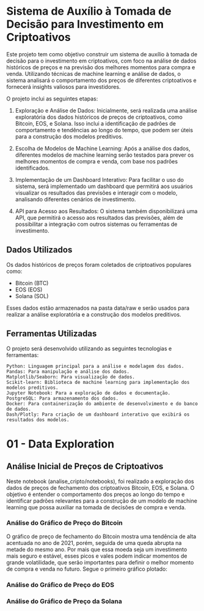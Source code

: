 # Sistema de Auxílio à Tomada de Decisão para Investimento em Criptoativos

Este projeto tem como objetivo construir um sistema de auxílio à tomada de decisão para o investimento em criptoativos, com foco na análise de dados históricos de preços e na previsão dos melhores momentos para compra e venda. Utilizando técnicas de machine learning e análise de dados, o sistema analisará o comportamento dos preços de diferentes criptoativos e fornecerá insights valiosos para investidores.

O projeto inclui as seguintes etapas:
1. Exploração e Análise de Dados: Inicialmente, será realizada uma análise exploratória dos dados históricos de preços de criptoativos, como Bitcoin, EOS, e Solana. Isso inclui a identificação de padrões de comportamento e tendências ao longo do tempo, que podem ser úteis para a construção dos modelos preditivos.

2. Escolha de Modelos de Machine Learning: Após a análise dos dados, diferentes modelos de machine learning serão testados para prever os melhores momentos de compra e venda, com base nos padrões identificados.

3. Implementação de um Dashboard Interativo: Para facilitar o uso do sistema, será implementado um dashboard que permitirá aos usuários visualizar os resultados das previsões e interagir com o modelo, analisando diferentes cenários de investimento.

4. API para Acesso aos Resultados: O sistema também disponibilizará uma API, que permitirá o acesso aos resultados das previsões, além de possibilitar a integração com outros sistemas ou ferramentas de investimento.

## Dados Utilizados

Os dados históricos de preços foram coletados de criptoativos populares como:

- Bitcoin (BTC)
- EOS (EOS)
- Solana (SOL)

Esses dados estão armazenados na pasta data/raw e serão usados para realizar a análise exploratória e a construção dos modelos preditivos.

## Ferramentas Utilizadas

O projeto será desenvolvido utilizando as seguintes tecnologias e ferramentas:

    Python: Linguagem principal para a análise e modelagem dos dados.
    Pandas: Para manipulação e análise dos dados.
    Matplotlib/Seaborn: Para visualização de dados.
    Scikit-learn: Biblioteca de machine learning para implementação dos modelos preditivos.
    Jupyter Notebook: Para a exploração de dados e documentação.
    PostgreSQL: Para armazenamento dos dados.
    Docker: Para containerização do ambiente de desenvolvimento e do banco de dados.
    Dash/Plotly: Para criação de um dashboard interativo que exibirá os resultados dos modelos.

# 01 - Data Exploration

## Análise Inicial de Preços de Criptoativos

Neste notebook (analise_cripto/notebooks), foi realizado a exploração dos dados de preços de fechamento dos criptoativos Bitcoin, EOS, e Solana. O objetivo é entender o comportamento dos preços ao longo do tempo e identificar padrões relevantes para a construção de um modelo de machine learning que possa auxiliar na tomada de decisões de compra e venda.

### Análise do Gráfico de Preço do Bitcoin

O gráfico de preço de fechamento do Bitcoin mostra uma tendência de alta acentuada no ano de 2021, porém, seguida de uma queda abrupta na metade do mesmo ano. Por mais que essa moeda seja um investimento mais seguro e estável, esses picos e vales podem indicar momentos de grande volatilidade, que serão importantes para definir o melhor momento de compra e venda no futuro.
Segue o primeiro gráfico plotado:

### Análise do Gráfico de Preço do EOS

### Análise do Gráfico de Preço da Solana
